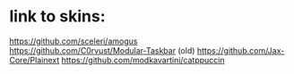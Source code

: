 # link to skins:
https://github.com/sceleri/amogus  
https://github.com/C0rvust/Modular-Taskbar (old)
https://github.com/Jax-Core/Plainext
https://github.com/modkavartini/catppuccin